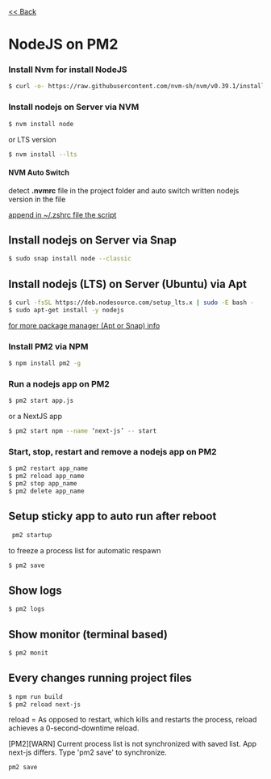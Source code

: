 [<< Back](README.md)

# NodeJS on PM2


### Install Nvm for install NodeJS

```bash
$ curl -o- https://raw.githubusercontent.com/nvm-sh/nvm/v0.39.1/install.sh | bash
```

### Install nodejs on Server via NVM

```bash
$ nvm install node
```
or LTS version
```bash
$ nvm install --lts
```
#### NVM Auto Switch
detect **.nvmrc** file in the project folder and auto switch written nodejs version in the file 

[append in ~/.zshrc file the script](https://github.com/nvm-sh/nvm#zsh)

## Install nodejs on Server via Snap

```bash
$ sudo snap install node --classic
```

## Install nodejs (LTS) on Server (Ubuntu) via Apt
```bash
$ curl -fsSL https://deb.nodesource.com/setup_lts.x | sudo -E bash -
$ sudo apt-get install -y nodejs
```


[for more package manager (Apt or Snap) info](package-management.md)

### Install PM2 via NPM
```bash
$ npm install pm2 -g
```

### Run a nodejs app on PM2

```bash
$ pm2 start app.js
```

or a NextJS app

```bash
$ pm2 start npm --name ‘next-js’ -- start
```

### Start, stop, restart and remove a nodejs app on PM2

```bash
$ pm2 restart app_name
$ pm2 reload app_name
$ pm2 stop app_name
$ pm2 delete app_name
```

## Setup sticky app to auto run after reboot

```bash
 pm2 startup
```

to freeze a process list for automatic respawn

```bash
$ pm2 save
```

## Show logs 

```bash
$ pm2 logs
```

## Show monitor (terminal based) 

```bash
$ pm2 monit
```

## Every changes running project files 

```bash
$ npm run build
$ pm2 reload next-js 
```
reload = As opposed to restart, which kills and restarts the process, reload achieves a 0-second-downtime reload.

[PM2][WARN] Current process list is not synchronized with saved list. App next-js differs. Type 'pm2 save' to synchronize.

```bash
pm2 save
```

